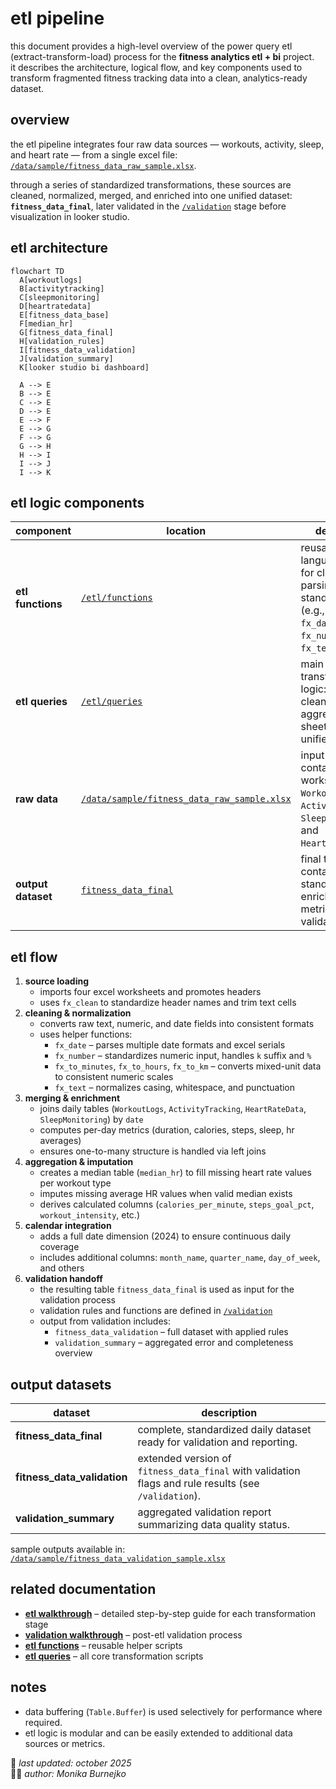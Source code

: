 # etl pipeline
this document provides a high-level overview of the power query etl (extract-transform-load) process for the **fitness analytics etl + bi** project.  
it describes the architecture, logical flow, and key components used to transform fragmented fitness tracking data into a clean, analytics-ready dataset.

## overview
the etl pipeline integrates four raw data sources — workouts, activity, sleep, and heart rate — from a single excel file:  
[`/data/sample/fitness_data_raw_sample.xlsx`](../data/sample/fitness_data_raw_sample.xlsx).  

through a series of standardized transformations, these sources are cleaned, normalized, merged, and enriched into one unified dataset:  
**`fitness_data_final`**, later validated in the [`/validation`](../validation) stage before visualization in looker studio.

## etl architecture
```mermaid
flowchart TD
  A[workoutlogs]
  B[activitytracking]
  C[sleepmonitoring]
  D[heartratedata]
  E[fitness_data_base]
  F[median_hr]
  G[fitness_data_final]
  H[validation_rules]
  I[fitness_data_validation]
  J[validation_summary]
  K[looker studio bi dashboard]

  A --> E
  B --> E
  C --> E
  D --> E
  E --> F
  E --> G
  F --> G
  G --> H
  H --> I
  I --> J
  I --> K
```

## etl logic components
| component | location | description |
|------------|-----------|-------------|
| **etl functions** | [`/etl/functions`](./functions) | reusable m-language scripts for cleaning, parsing, and standardization (e.g., `fx_clean`, `fx_date`, `fx_number`, `fx_text`). |
| **etl queries** | [`/etl/queries`](./queries) | main transformation logic: imports, cleans, joins, and aggregates raw sheets into unified datasets. |
| **raw data** | [`/data/sample/fitness_data_raw_sample.xlsx`](../data/sample/fitness_data_raw_sample.xlsx) | input file containing 4 worksheets: `WorkoutLogs`, `ActivityTracking`, `SleepMonitoring`, and `HeartRateData`. |
| **output dataset** | [`fitness_data_final`](./queries/fitness_data_final.pq) | final table containing standardized, enriched daily metrics ready for validation. |

## etl flow
1. **source loading**  
   - imports four excel worksheets and promotes headers  
   - uses `fx_clean` to standardize header names and trim text cells  
2. **cleaning & normalization**  
   - converts raw text, numeric, and date fields into consistent formats  
   - uses helper functions:  
     - `fx_date` – parses multiple date formats and excel serials  
     - `fx_number` – standardizes numeric input, handles `k` suffix and `%`  
     - `fx_to_minutes`, `fx_to_hours`, `fx_to_km` – converts mixed-unit data to consistent numeric scales  
     - `fx_text` – normalizes casing, whitespace, and punctuation  
3. **merging & enrichment**  
   - joins daily tables (`WorkoutLogs`, `ActivityTracking`, `HeartRateData`, `SleepMonitoring`) by `date`  
   - computes per-day metrics (duration, calories, steps, sleep, hr averages)  
   - ensures one-to-many structure is handled via left joins  
4. **aggregation & imputation**  
   - creates a median table (`median_hr`) to fill missing heart rate values per workout type  
   - imputes missing average HR values when valid median exists  
   - derives calculated columns (`calories_per_minute`, `steps_goal_pct`, `workout_intensity`, etc.)  
5. **calendar integration**  
   - adds a full date dimension (2024) to ensure continuous daily coverage  
   - includes additional columns: `month_name`, `quarter_name`, `day_of_week`, and others  
6. **validation handoff**  
   - the resulting table `fitness_data_final` is used as input for the validation process  
   - validation rules and functions are defined in [`/validation`](../validation)  
   - output from validation includes:  
     - `fitness_data_validation` – full dataset with applied rules  
     - `validation_summary` – aggregated error and completeness overview  

## output datasets
| dataset | description |
|----------|-------------|
| **fitness_data_final** | complete, standardized daily dataset ready for validation and reporting. |
| **fitness_data_validation** | extended version of `fitness_data_final` with validation flags and rule results (see `/validation`). |
| **validation_summary** | aggregated validation report summarizing data quality status. |

sample outputs available in:  
[`/data/sample/fitness_data_validation_sample.xlsx`](../data/sample/fitness_data_validation_sample.xlsx)

## related documentation
- [**etl walkthrough**](./etl_walkthrough.md) – detailed step-by-step guide for each transformation stage  
- [**validation walkthrough**](../validation/validation_walkthrough.md) – post-etl validation process  
- [**etl functions**](./functions) – reusable helper scripts  
- [**etl queries**](./queries) – all core transformation scripts  

## notes
- data buffering (`Table.Buffer`) is used selectively for performance where required.  
- etl logic is modular and can be easily extended to additional data sources or metrics.  

📅 *last updated: october 2025*  
👩‍💻 *author: Monika Burnejko*
